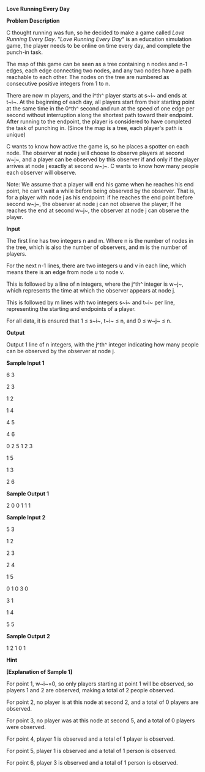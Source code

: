 **Love Running Every Day**

**Problem Description**

C thought running was fun, so he decided to make a game called *Love Running Every Day*. "*Love Running Every Day*" is an education simulation game, the player needs to be online on time every day, and complete the punch-in task.

The map of this game can be seen as a tree containing n nodes and n-1 edges, each edge connecting two nodes, and any two nodes have a path reachable to each other. The nodes on the tree are numbered as consecutive positive integers from 1 to n.

There are now m players, and the i^th^ player starts at s~i~ and ends at t~i~. At the beginning of each day, all players start from their starting point at the same time in the 0^th^ second and run at the speed of one edge per second without interruption along the shortest path toward their endpoint. After running to the endpoint, the player is considered to have completed the task of punching in. (Since the map is a tree, each player's path is unique)

C wants to know how active the game is, so he places a spotter on each node. The observer at node j will choose to observe players at second w~j~, and a player can be observed by this observer if and only if the player arrives at node j exactly at second w~j~. C wants to know how many people each observer will observe.

Note: We assume that a player will end his game when he reaches his end point, he can't wait a while before being observed by the observer. That is, for a player with node j as his endpoint: if he reaches the end point before second w~j~, the observer at node j can not observe the player; If he reaches the end at second w~j~, the observer at node j can observe the player.

**Input**

The first line has two integers n and m. Where n is the number of nodes in the tree, which is also the number of observers, and m is the number of players.

For the next n-1 lines, there are two integers u and v in each line, which means there is an edge from node u to node v.

This is followed by a line of n integers, where the j^th^ integer is w~j~, which represents the time at which the observer appears at node j.

This is followed by m lines with two integers s~i~ and t~i~ per line, representing the starting and endpoints of a player.

For all data, it is ensured that 1 ≤ s~i~, t~i~ ≤ n, and 0 ≤ w~j~ ≤ n.

**Output**

Output 1 line of n integers, with the j^th^ integer indicating how many people can be observed by the observer at node j.

**Sample Input 1**

6 3

2 3

1 2

1 4

4 5

4 6

0 2 5 1 2 3

1 5

1 3

2 6

**Sample Output 1**

2 0 0 1 1 1

**Sample Input 2**

5 3

1 2

2 3

2 4

1 5

0 1 0 3 0

3 1

1 4

5 5

**Sample Output 2**

1 2 1 0 1

**Hint**

**\[Explanation of Sample 1\]**

For point 1, w~i~=0, so only players starting at point 1 will be observed, so players 1 and 2 are observed, making a total of 2 people observed.

For point 2, no player is at this node at second 2, and a total of 0 players are observed.

For point 3, no player was at this node at second 5, and a total of 0 players were observed.

For point 4, player 1 is observed and a total of 1 player is observed.

For point 5, player 1 is observed and a total of 1 person is observed.

For point 6, player 3 is observed and a total of 1 person is observed.
